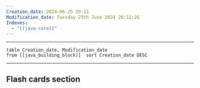 ```yaml
---
Creation_date: 2024-06-25 20:11
Modification_date: Tuesday 25th June 2024 20:11:26
Indexes:
  - "[[java-core]]"
---
```


----

```dataview
table Creation_date, Modification_date
from [[java_building_block]]  sort Creation_date DESC
```


















---
## Flash cards section
